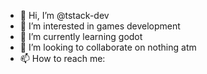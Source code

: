 - 👋 Hi, I’m @tstack-dev
- 👀 I’m interested in games development
- 🌱 I’m currently learning godot
- 💞️ I’m looking to collaborate on nothing atm
- 📫 How to reach me:

<!---
tstack-dev/tstack-dev is a ✨ special ✨ repository because its `README.md` (this file) appears on your GitHub profile.
You can click the Preview link to take a look at your changes.
--->
